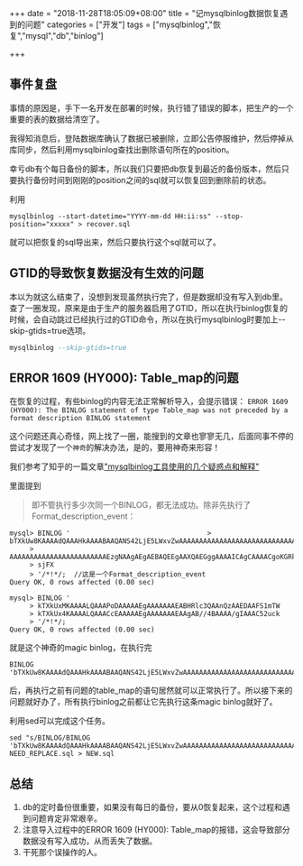 +++
date = "2018-11-28T18:05:09+08:00"
title = "记mysqlbinlog数据恢复遇到的问题"
categories = ["开发"]
tags = ["mysqlbinlog","恢复","mysql","db","binlog"]

+++

## 事件复盘
事情的原因是，手下一名开发在部署的时候，执行错了错误的脚本，把生产的一个重要的表的数据给清空了。

我得知消息后，登陆数据库确认了数据已被删除，立即公告停服维护，然后停掉从库同步，然后利用mysqlbinlog查找出删除语句所在的position。

幸亏db有个每日备份的脚本，所以我们只要把db恢复到最近的备份版本，然后只要执行备份时间到刚刚的position之间的sql就可以恢复回到删除前的状态。

利用
```
mysqlbinlog --start-datetime="YYYY-mm-dd HH:ii:ss" --stop-position="xxxxx" > recover.sql
```
就可以把恢复的sql导出来，然后只要执行这个sql就可以了。


## GTID的导致恢复数据没有生效的问题
本以为就这么结束了，没想到发现虽然执行完了，但是数据却没有写入到db里。查了一圈发现，原来是由于生产的服务器启用了GTID，所以在执行binlog恢复的时候，会自动跳过已经执行过的GTID命令，所以在执行mysqlbinlog时要加上--skip-gtids=true选项。
```sql
mysqlbinlog --skip-gtids=true
```


##  ERROR 1609 (HY000): Table_map的问题
在恢复的过程，有些binlog的内容无法正常解析导入，会提示错误：
`ERROR 1609 (HY000): The BINLOG statement of type Table_map was not preceded by a format description BINLOG statement`

这个问题还真心奇怪，网上找了一圈，能搜到的文章也寥寥无几，后面同事不停的尝试才发现了一个`神奇`的解决办法，是的，要用神奇来形容！

我们参考了知乎的一篇文章["mysqlbinlog工具使用的几个疑惑点和解释"](https://zhuanlan.zhihu.com/p/24689474)

里面提到
>即不管执行多少次同一个BINLOG，都无法成功。除非先执行了Format_description_event：
```
mysql> BINLOG '                                  > bTXkUw8KAAAAdQAAAHkAAAABAAQANS42LjE5LWxvZwAAAAAAAAAAAAAAAAAAAAAAAAAAAAAAAAAA
     > AAAAAAAAAAAAAAAAAAAAAAAAEzgNAAgAEgAEBAQEEgAAXQAEGggAAAAICAgCAAAACgoKGRkADQEe
     > sjFX
     > '/*!*/;  //这是一个Format_description_event
Query OK, 0 rows affected (0.00 sec)

mysql> BINLOG '
     > kTXkUxMKAAAALQAAAPoDAAAAAEgAAAAAAAEABHRlc3QAAnQzAAEDAAFS1mTW
     > kTXkUx4KAAAALQAAACcEAAAAAEgAAAAAAAEAAgAB//4BAAAA/gIAAAC52uck
     > '/*!*/;
Query OK, 0 rows affected (0.00 sec)
```
就是这个神奇的magic binlog，在执行完
```
BINLOG 'bTXkUw8KAAAAdQAAAHkAAAABAAQANS42LjE5LWxvZwAAAAAAAAAAAAAAAAAAAAAAAAAAAAAAAAAAAAAAAAAAAAAAAAAAAAAAAAAAEzgNAAgAEgAEBAQEEgAAXQAEGggAAAAICAgCAAAACgoKGRkADQEesjFX'/*!*/;
```
后，再执行之前有问题的table_map的语句居然就可以正常执行了。所以接下来的问题就好办了，所有执行binlog之前都让它先执行这条magic binlog就好了。

利用sed可以完成这个任务。
```
sed "s/BINLOG/BINLOG 'bTXkUw8KAAAAdQAAAHkAAAABAAQANS42LjE5LWxvZwAAAAAAAAAAAAAAAAAAAAAAAAAAAAAAAAAAAAAAAAAAAAAAAAAAAAAAAAAAEzgNAAgAEgAEBAQEEgAAXQAEGggAAAAICAgCAAAACgoKGRkADQEesjFX'\/\*\!\*\/;\nBINLOG/" NEED_REPLACE.sql > NEW.sql
```

## 总结
1. db的定时备份很重要，如果没有每日的备份，要从0恢复起来，这个过程和遇到问题肯定非常艰辛。
2. 注意导入过程中的ERROR 1609 (HY000): Table_map的报错，这会导致部分数据没有写入成功，从而丢失了数据。
3. 干死那个误操作的人。